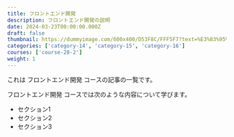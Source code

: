```yaml
---
title: フロントエンド開発
description: フロントエンド開発の説明
date: 2024-03-23T00:00:00.000Z
draft: false
thumbnail: https://dummyimage.com/600x400/D53F8C/FFF5F7?text=%E3%83%95%E3%83%AD%E3%83%B3%E3%83%88%E3%82%A8%E3%83%B3%E3%83%89%E9%96%8B%E7%99%BA
categories: ['category-14', 'category-15', 'category-16']
courses: ['course-28-2']
weight: 1
---
```


これは フロントエンド開発 コースの記事の一覧です。

  フロントエンド開発 コースでは次のような内容について学びます。

  - セクション1
  - セクション2
  - セクション3